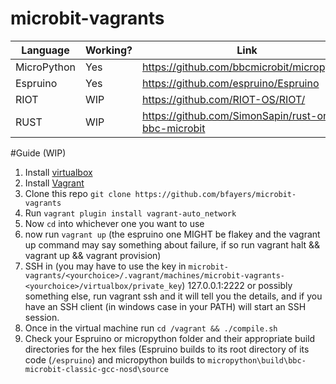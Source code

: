 # microbit-vagrants

| Language    | Working?   | Link                                               |
|-------------|------------|----------------------------------------------------|
| MicroPython | Yes        | https://github.com/bbcmicrobit/micropython         |
| Espruino    | Yes        | https://github.com/espruino/Espruino               |
| RIOT        | WIP        | https://github.com/RIOT-OS/RIOT/                   |
| RUST        | WIP        | https://github.com/SimonSapin/rust-on-bbc-microbit |

#Guide (WIP)
1. Install [virtualbox](https://www.virtualbox.org/wiki/Downloads)
2. Install [Vagrant](https://www.vagrantup.com/downloads.html)
3. Clone this repo ```git clone https://github.com/bfayers/microbit-vagrants```
4. Run ```vagrant plugin install vagrant-auto_network```
5. Now ```cd``` into whichever one you want to use
6. now run ```vagrant up``` (the espruino one MIGHT be flakey and the vagrant up command may say something about failure, if so run vagrant halt && vagrant up && vagrant provision)
7. SSH in (you may have to use the key in ```microbit-vagrants/<yourchoice>/.vagrant/machines/microbit-vagrants-<yourchoice>/virtualbox/private_key```) 127.0.0.1:2222 or possibly something else, run vagrant ssh and it will tell you the details, and if you have an SSH client (in windows case in your PATH) will start an SSH session.
8. Once in the virtual machine run ```cd /vagrant && ./compile.sh``` 
9. Check your Espruino or micropython folder and their appropriate build directories for the hex files (Espruino builds to its root directory of its code (```/espruino```) and micropython builds to ```micropython\build\bbc-microbit-classic-gcc-nosd\source```
